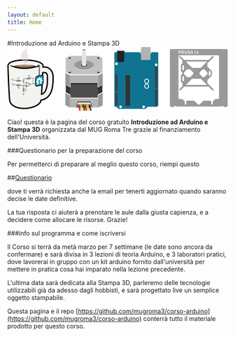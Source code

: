 ```yaml
---
layout: default
title: Home
---
```


#Introduzione ad Arduino e Stampa 3D
![mug_arduino_stampa3d](images/header_introduzione.png "Mug StepperMotor Arduino Stampa3D")

Ciao! questa è la pagina del corso gratuito **Introduzione ad Arduino e Stampa 3D** organizzata dal MUG Roma Tre grazie al finanziamento dell'Università.

###Questionario per la preparazione del corso

Per permetterci di preparare al meglio questo corso, riempi questo 

##[Questionario](http://goo.gl/forms/8womjGBs7B)

dove ti verrà richiesta anche la email per tenerti aggiornato quando saranno decise le date definitive.

La tua risposta ci aiuterà a prenotare le aule dalla giusta capienza, e a decidere come allocare le risorse. Grazie!

###info sul programma e come iscriversi

Il Corso si terrà da metà marzo per 7 settimane (le date sono ancora da confermare) e sarà divisa in 3 lezioni di teoria Arduino, e 3 laboratori pratici, dove lavorerai in gruppo con un kit arduino fornito dall'università per mettere in pratica cosa hai imparato nella lezione precedente. 

L'ultima data sarà dedicata alla Stampa 3D, parleremo delle tecnologie utilizzabili già da adesso dagli hobbisti, e sarà progettato live un semplice oggetto stampabile. 

Questa pagina e il repo [https://github.com/mugroma3/corso-arduino](https://github.com/mugroma3/corso-arduino) conterrà tutto il materiale prodotto per questo corso.